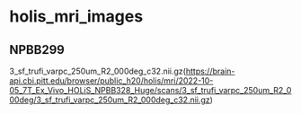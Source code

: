 # holis_mri_images
## NPBB299
3_sf_trufi_varpc_250um_R2_000deg_c32.nii.gz(https://brain-api.cbi.pitt.edu/browser/public_h20/holis/mri/2022-10-05_7T_Ex_Vivo_HOLiS_NPBB328_Huge/scans/3_sf_trufi_varpc_250um_R2_000deg/3_sf_trufi_varpc_250um_R2_000deg_c32.nii.gz)
